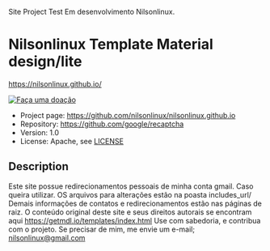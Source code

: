 Site Project Test
Em desenvolvimento
Nilsonlinux.

# Nilsonlinux Template Material design/lite 
https://nilsonlinux.github.io/


[![Faça uma doação](#)](https://pag.ae/bmBkdtr)

* Project page: https://github.com/nilsonlinux/nilsonlinux.github.io
* Repository: https://github.com/google/recaptcha
* Version: 1.0
* License: Apache, see [LICENSE](LICENSE)

## Description

Este site possue redirecionamentos pessoais de minha conta gmail. 
Caso queira utilizar. OS arquivos para alterações estão na poasta includes_url/
Demais informações de contatos e redirecionamentos estão nas páginas de raiz. 
O conteúdo original deste site e seus direitos autorais se encontram aqui https://getmdl.io/templates/index.html
Use com sabedoria, e contribua com o projeto. 
Se precisar de mim, me envie um e-mail;
nilsonlinux@gmail.com


